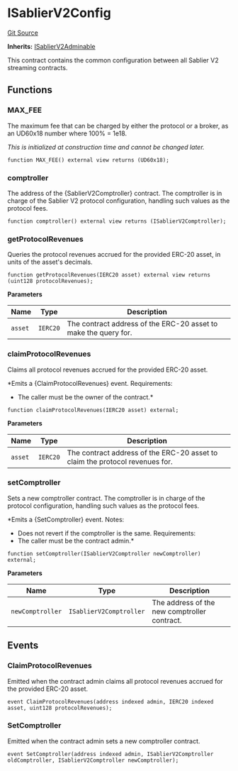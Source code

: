 # ISablierV2Config

[Git Source](https://github.com/sablierhq/v2-core/blob/8bfc7785e498ccde9a6d39ad2fc8998d9077f979/docs/contracts/v2/reference/core/interfaces)

**Inherits:** [ISablierV2Adminable](/docs/contracts/v2/reference/core/interfaces/interface.ISablierV2Adminable.md)

This contract contains the common configuration between all Sablier V2 streaming contracts.

## Functions

### MAX_FEE

The maximum fee that can be charged by either the protocol or a broker, as an UD60x18 number where 100% = 1e18.

_This is initialized at construction time and cannot be changed later._

```solidity
function MAX_FEE() external view returns (UD60x18);
```

### comptroller

The address of the {SablierV2Comptroller} contract. The comptroller is in charge of the Sablier V2 protocol
configuration, handling such values as the protocol fees.

```solidity
function comptroller() external view returns (ISablierV2Comptroller);
```

### getProtocolRevenues

Queries the protocol revenues accrued for the provided ERC-20 asset, in units of the asset's decimals.

```solidity
function getProtocolRevenues(IERC20 asset) external view returns (uint128 protocolRevenues);
```

**Parameters**

| Name    | Type     | Description                                                     |
| ------- | -------- | --------------------------------------------------------------- |
| `asset` | `IERC20` | The contract address of the ERC-20 asset to make the query for. |

### claimProtocolRevenues

Claims all protocol revenues accrued for the provided ERC-20 asset.

\*Emits a {ClaimProtocolRevenues} event. Requirements:

- The caller must be the owner of the contract.\*

```solidity
function claimProtocolRevenues(IERC20 asset) external;
```

**Parameters**

| Name    | Type     | Description                                                                  |
| ------- | -------- | ---------------------------------------------------------------------------- |
| `asset` | `IERC20` | The contract address of the ERC-20 asset to claim the protocol revenues for. |

### setComptroller

Sets a new comptroller contract. The comptroller is in charge of the protocol configuration, handling such values as the
protocol fees.

\*Emits a {SetComptroller} event. Notes:

- Does not revert if the comptroller is the same. Requirements:
- The caller must be the contract admin.\*

```solidity
function setComptroller(ISablierV2Comptroller newComptroller) external;
```

**Parameters**

| Name             | Type                    | Description                                  |
| ---------------- | ----------------------- | -------------------------------------------- |
| `newComptroller` | `ISablierV2Comptroller` | The address of the new comptroller contract. |

## Events

### ClaimProtocolRevenues

Emitted when the contract admin claims all protocol revenues accrued for the provided ERC-20 asset.

```solidity
event ClaimProtocolRevenues(address indexed admin, IERC20 indexed asset, uint128 protocolRevenues);
```

### SetComptroller

Emitted when the contract admin sets a new comptroller contract.

```solidity
event SetComptroller(address indexed admin, ISablierV2Comptroller oldComptroller, ISablierV2Comptroller newComptroller);
```
